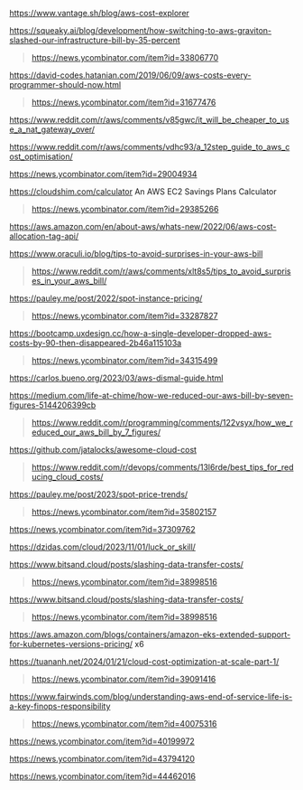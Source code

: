 https://www.vantage.sh/blog/aws-cost-explorer

https://squeaky.ai/blog/development/how-switching-to-aws-graviton-slashed-our-infrastructure-bill-by-35-percent
> https://news.ycombinator.com/item?id=33806770

https://david-codes.hatanian.com/2019/06/09/aws-costs-every-programmer-should-now.html
> https://news.ycombinator.com/item?id=31677476

https://www.reddit.com/r/aws/comments/v85gwc/it_will_be_cheaper_to_use_a_nat_gateway_over/

https://www.reddit.com/r/aws/comments/vdhc93/a_12step_guide_to_aws_cost_optimisation/

https://news.ycombinator.com/item?id=29004934

https://cloudshim.com/calculator An AWS EC2 Savings Plans Calculator
> https://news.ycombinator.com/item?id=29385266

https://aws.amazon.com/en/about-aws/whats-new/2022/06/aws-cost-allocation-tag-api/

https://www.oraculi.io/blog/tips-to-avoid-surprises-in-your-aws-bill
> https://www.reddit.com/r/aws/comments/xlt8s5/tips_to_avoid_surprises_in_your_aws_bill/

https://pauley.me/post/2022/spot-instance-pricing/
> https://news.ycombinator.com/item?id=33287827

https://bootcamp.uxdesign.cc/how-a-single-developer-dropped-aws-costs-by-90-then-disappeared-2b46a115103a
> https://news.ycombinator.com/item?id=34315499

https://carlos.bueno.org/2023/03/aws-dismal-guide.html

https://medium.com/life-at-chime/how-we-reduced-our-aws-bill-by-seven-figures-5144206399cb
> https://www.reddit.com/r/programming/comments/122vsyx/how_we_reduced_our_aws_bill_by_7_figures/

https://github.com/jatalocks/awesome-cloud-cost
> https://www.reddit.com/r/devops/comments/13l6rde/best_tips_for_reducing_cloud_costs/

https://pauley.me/post/2023/spot-price-trends/
> https://news.ycombinator.com/item?id=35802157

https://news.ycombinator.com/item?id=37309762

https://dzidas.com/cloud/2023/11/01/luck_or_skill/

https://www.bitsand.cloud/posts/slashing-data-transfer-costs/
> https://news.ycombinator.com/item?id=38998516

https://www.bitsand.cloud/posts/slashing-data-transfer-costs/
> https://news.ycombinator.com/item?id=38998516

https://aws.amazon.com/blogs/containers/amazon-eks-extended-support-for-kubernetes-versions-pricing/ x6

https://tuananh.net/2024/01/21/cloud-cost-optimization-at-scale-part-1/
> https://news.ycombinator.com/item?id=39091416

https://www.fairwinds.com/blog/understanding-aws-end-of-service-life-is-a-key-finops-responsibility
> https://news.ycombinator.com/item?id=40075316

https://news.ycombinator.com/item?id=40199972

https://news.ycombinator.com/item?id=43794120

https://news.ycombinator.com/item?id=44462016